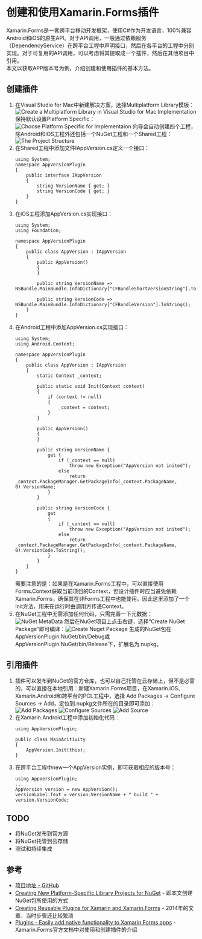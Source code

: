 # 创建和使用Xamarin.Forms插件
Xamarin.Forms是一套跨平台移动开发框架，使用C#作为开发语言，100%兼容Android和iOS的原生API。对于API调用，一般通过依赖服务（DependencyService）在跨平台工程中声明接口，然后在各平台的工程中分别实现。对于可复用的API调用，可以考虑将其提取成一个插件，然后在其他项目中引用。  
本文以获取APP版本号为例，介绍创建和使用插件的基本方法。  

## 创建插件
1. 在Visual Studio for Mac中新建解决方案，选择Multiplatform Library模板：
![Create a Multiplatform Library in Visual Studio for Mac](images/multi-platform-library.jpg)
    Implementation保持默认设置Platform Specific：![Choose Platform Specific for Implementaion](images/platform-specific.jpg)
    向导会自动创建四个工程，除Android和iOS工程外还包括一个NuGet工程和一个Shared工程：![The Project Structure](images/project-structure.jpg)
1. 在Shared工程中添加文件IAppVersion.cs定义一个接口：
    ```
    using System;
    namespace AppVersionPlugin
    {
        public interface IAppVersion
        {
            string VersionName { get; }
            string VersionCode { get; }
        }
    }
    ```
1. 在iOS工程添加AppVersion.cs实现接口：
    ```
    using System;
    using Foundation;

    namespace AppVersionPlugin
    {
        public class AppVersion : IAppVersion
        {
            public AppVersion()
            {
            }

            public string VersionName => NSBundle.MainBundle.InfoDictionary["CFBundleShortVersionString"].ToString();

            public string VersionCode => NSBundle.MainBundle.InfoDictionary["CFBundleVersion"].ToString();
        }
    }
    ```
1. 在Android工程中添加AppVersion.cs实现接口：
    ```
    using System;
    using Android.Content;

    namespace AppVersionPlugin
    {
        public class AppVersion : IAppVersion
        {
            static Context _context;

            public static void Init(Context context)
            {
                if (context != null)
                {
                    _context = context;
                }
            }

            public AppVersion()
            {
            }

            public string VersionName {
                get {
                    if (_context == null)
                        throw new Exception("AppVersion not inited");
                    else
                        return _context.PackageManager.GetPackageInfo(_context.PackageName, 0).VersionName;
                }
            }

            public string VersionCode {
                get
                {
                    if (_context == null)
                        throw new Exception("AppVersion not inited");
                    else
                        return _context.PackageManager.GetPackageInfo(_context.PackageName, 0).VersionCode.ToString();
                }
            }
        }
    }
    ```
    需要注意的是：如果是在Xamarin.Forms工程中，可以直接使用Forms.Context获取当前项目的Context，但设计插件时应当避免依赖Xamarin.Forms，确保其在非Forms工程中也能使用。因此这里添加了一个Init方法，用来在运行时由调用方传递Context。
1. 在NuGet工程中无需添加任何代码，只需完善一下元数据：![NuGet MetaData](images/nuget-metadata.jpg)
    然后在NuGet项目上点击右键，选择“Create NuGet Package”即可编译：![Create Nuget Package](images/create_nuget_package.jpg)
    生成的NuGet包在AppVersionPlugin.NuGet/bin/Debug或AppVersionPlugin.NuGet/bin/Release下，扩展名为.nupkg。

## 引用插件

1. 插件可以发布到NuGet的官方仓库，也可以自己托管在云存储上，但不是必需的，可以直接在本地引用：新建Xamarin.Forms项目，在Xamarin.iOS、Xamarin.Android和跨平台的PCL工程中，选择
Add Packages -> Configure Sources -> Add，定位到.nupkg文件所在的目录即可添加：
    ![Add Packages](images/add_packages.jpg)
    ![Configure Sources](images/configure_sources.png)
    ![Add Source](images/add_source.jpg)
1. 在Xamarin.Android工程中添加初始化代码：
    ```
    using AppVersionPlugin;
    
    public class MainAcitivity
    {
        AppVersion.Init(this);
    }
    ```
1. 在跨平台工程中new一个AppVersion实例，即可获取相应的版本号：
    ```
    using AppVersionPlugin;
    ...
    AppVersion version = new AppVersion();
    versionLabel.Text = version.VersionName + " build " + version.VersionCode;
    ```

## TODO

* 将NuGet发布到官方源
* 将NuGet托管到云存储
* 测试和持续集成

## 参考
* [项目地址 - GitHub](https://github.com/rabbitom/XamarinAppVersionPlugin)
* [Creating New Platform-Specific Library Projects for NuGet](https://developer.xamarin.com/guides/cross-platform/application_fundamentals/nuget-multiplatform-libraries/platform-specific/) - 即本文创建NuGet包所使用的方式
* [Creating Reusable Plugins for Xamarin and Xamarin.Forms](https://blog.xamarin.com/creating-reusable-plugins-for-xamarin-forms/) - 2014年的文章，当时步骤还比较繁琐
* [Plugins - Easily add native functionality to Xamarin.Forms apps](https://developer.xamarin.com/guides/xamarin-forms/platform-features/plugins/) - Xamarin.Forms官方文档中对使用和创建插件的介绍
